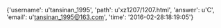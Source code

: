 {'username': u'tansinan_1995', 'path': u'xz1207/1207.html', 'answer': u'C', 'email': u'tansinan_1995@163.com', 'time': '2016-02-28:18:19:05'}
